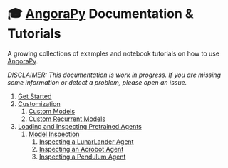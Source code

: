 # :mortar_board: [AngoraPy](https://github.com/ccnmaastricht/angorapy) Documentation & Tutorials

A growing collections of examples and notebook tutorials on how to use [AngoraPy](https://github.com/ccnmaastricht/angorapy). 

_DISCLAIMER: This documentation is work in progress. If you are missing some information or detect a problem, please open an issue._

1. [Get Started](get-started)
2. [Customization](customization)
   1. [Custom Models](customization/02-custom-models.ipynb)
   2. [Custom Recurrent Models](customization/03-custom-recurrent-models.ipynb)
3. [Loading and Inspecting Pretrained Agents](analysis)
   1. [Model Inspection](analysis/04-model-inspection.ipynb)
      1. [Inspecting a LunarLander Agent](analysis/04.1-model-inspection-lunarlander.ipynb)
      2. [Inspecting an Acrobot Agent](analysis/04.2-model-inspection-acrobot.ipynb)
      3. [Inspecting a Pendulum Agent](analysis/04.3-model-inspection-pendulum.ipynb)

